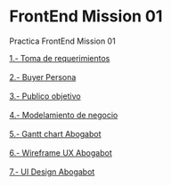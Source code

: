 # FrontEnd Mission 01
Practica FrontEnd Mission 01

<a href="https://github.com/JAbbadGarcia/FrontEndMission01/blob/main/1.-Reqierimientos_Abogaot_AbbadGarcia.pdf">1.- Toma de requerimientos</a>
<br>
<br>
<a href="https://github.com/JAbbadGarcia/FrontEndMission01/blob/main/BuyerPersonaAbogabotDiego.pdf">2.- Buyer Persona</a>
<br>
<br>
<a href="https://github.com/JAbbadGarcia/FrontEndMission01/blob/main/Target%20Audience%20Abogabot.jpg">3.- Publico objetivo</a>
<br>
<br>
<a href="https://miro.com/app/board/uXjVOLc_U14=/?invite_link_id=102117774905">4.- Modelamiento de negocio</a>
<br>
<br>
<a href="https://github.com/JAbbadGarcia/FrontEndMission01/blob/main/AbogabotGanttChart.jpg">5.- Gantt chart Abogabot</a>
<br>
<br>
<a href="https://www.figma.com/file/vu4ULXdnsoTfT2MzDUOz0d/wireframeUX-Abogabot?node-id=0%3A1">6.- Wireframe UX Abogabot</a>
<br>
<br>
<a href="https://www.figma.com/file/zltxozIjk5tws87FEWkp7d/AbogabotUI?node-id=0%3A1">7.- UI Design Abogabot</a>
